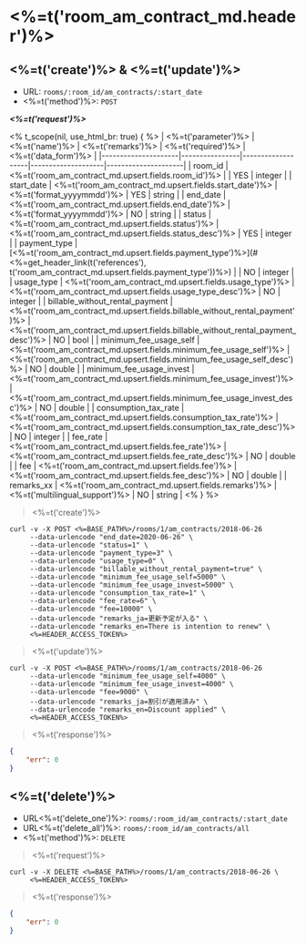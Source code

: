 # <%=t('room_am_contract_md.header')%>

## <%=t('create')%> & <%=t('update')%>

- URL: `rooms/:room_id/am_contracts/:start_date`
- <%=t('method')%>: `POST`

***<%=t('request')%>***

<% t_scope(nil, use_html_br: true) { %>
| <%=t('parameter')%> | <%=t('name')%> | <%=t('remarks')%> | <%=t('required')%> | <%=t('data_form')%> |
|---------------------|----------------|-------------------|--------------------|---------------------|
| room_id | <%=t('room_am_contract_md.upsert.fields.room_id')%> | | YES | integer |
| start_date | <%=t('room_am_contract_md.upsert.fields.start_date')%> | <%=t('format_yyyymmdd')%> | YES | string |
| end_date | <%=t('room_am_contract_md.upsert.fields.end_date')%> | <%=t('format_yyyymmdd')%> | NO | string |
| status | <%=t('room_am_contract_md.upsert.fields.status')%> | <%=t('room_am_contract_md.upsert.fields.status_desc')%> | YES | integer |
| payment_type | [<%=t('room_am_contract_md.upsert.fields.payment_type')%>](#<%=get_header_link(t('references'), t('room_am_contract_md.upsert.fields.payment_type'))%>) | | NO | integer |
| usage_type | <%=t('room_am_contract_md.upsert.fields.usage_type')%> | <%=t('room_am_contract_md.upsert.fields.usage_type_desc')%> | NO | integer |
| billable_without_rental_payment | <%=t('room_am_contract_md.upsert.fields.billable_without_rental_payment')%> |  <%=t('room_am_contract_md.upsert.fields.billable_without_rental_payment_desc')%> | NO | bool |
| minimum_fee_usage_self | <%=t('room_am_contract_md.upsert.fields.minimum_fee_usage_self')%> | <%=t('room_am_contract_md.upsert.fields.minimum_fee_usage_self_desc')%> | NO | double |
| minimum_fee_usage_invest | <%=t('room_am_contract_md.upsert.fields.minimum_fee_usage_invest')%> | <%=t('room_am_contract_md.upsert.fields.minimum_fee_usage_invest_desc')%> | NO | double |
| consumption_tax_rate | <%=t('room_am_contract_md.upsert.fields.consumption_tax_rate')%> | <%=t('room_am_contract_md.upsert.fields.consumption_tax_rate_desc')%> | NO | integer |
| fee_rate | <%=t('room_am_contract_md.upsert.fields.fee_rate')%> | <%=t('room_am_contract_md.upsert.fields.fee_rate_desc')%> | NO | double |
| fee | <%=t('room_am_contract_md.upsert.fields.fee')%> | <%=t('room_am_contract_md.upsert.fields.fee_desc')%> | NO | double |
| remarks_xx | <%=t('room_am_contract_md.upsert.fields.remarks')%> | <%=t('multilingual_support')%> | NO | string |
<% } %>

> <%=t('create')%>

```shell
curl -v -X POST <%=BASE_PATH%>/rooms/1/am_contracts/2018-06-26
     --data-urlencode "end_date=2020-06-26" \
     --data-urlencode "status=1" \
     --data-urlencode "payment_type=3" \
     --data-urlencode "usage_type=0" \
     --data-urlencode "billable_without_rental_payment=true" \
     --data-urlencode "minimum_fee_usage_self=5000" \
     --data-urlencode "minimum_fee_usage_invest=5000" \
     --data-urlencode "consumption_tax_rate=1" \
     --data-urlencode "fee_rate=6" \
     --data-urlencode "fee=10000" \
     --data-urlencode "remarks_ja=更新予定が入る" \
     --data-urlencode "remarks_en=There is intention to renew" \
     <%=HEADER_ACCESS_TOKEN%>
```

> <%=t('update')%>

```shell
curl -v -X POST <%=BASE_PATH%>/rooms/1/am_contracts/2018-06-26
     --data-urlencode "minimum_fee_usage_self=4000" \
     --data-urlencode "minimum_fee_usage_invest=4000" \
     --data-urlencode "fee=9000" \
     --data-urlencode "remarks_ja=割引が適用済み" \
     --data-urlencode "remarks_en=Discount applied" \
     <%=HEADER_ACCESS_TOKEN%>
```

> <%=t('response')%>

```json
{
    "err": 0
}
```

## <%=t('delete')%>

- URL<%=t('delete_one')%>: `rooms/:room_id/am_contracts/:start_date`
- URL<%=t('delete_all')%>: `rooms/:room_id/am_contracts/all`
- <%=t('method')%>: `DELETE`

> <%=t('request')%>

```shell
curl -v -X DELETE <%=BASE_PATH%>/rooms/1/am_contracts/2018-06-26 \
     <%=HEADER_ACCESS_TOKEN%>
```

> <%=t('response')%>

```json
{
    "err": 0
}
